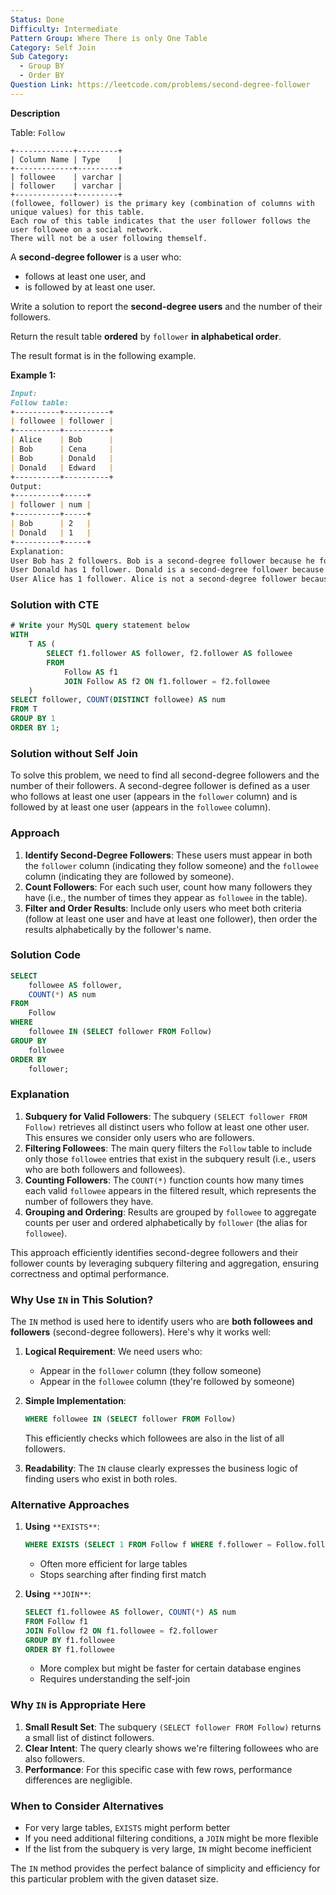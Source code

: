 ```yaml
---
Status: Done
Difficulty: Intermediate
Pattern Group: Where There is only One Table
Category: Self Join
Sub Category:
  - Group BY
  - Order BY
Question Link: https://leetcode.com/problems/second-degree-follower
---
```

**Description**

Table: `Follow`

```Plain
+-------------+---------+
| Column Name | Type    |
+-------------+---------+
| followee    | varchar |
| follower    | varchar |
+-------------+---------+
(followee, follower) is the primary key (combination of columns with unique values) for this table.
Each row of this table indicates that the user follower follows the user followee on a social network.
There will not be a user following themself.
```

A **second-degree follower** is a user who:

- follows at least one user, and
- is followed by at least one user.

Write a solution to report the **second-degree users** and the number of their followers.

Return the result table **ordered** by `follower` **in alphabetical order**.

The result format is in the following example.

**Example 1:**

```Markdown
Input:
Follow table:
+----------+----------+
| followee | follower |
+----------+----------+
| Alice    | Bob      |
| Bob      | Cena     |
| Bob      | Donald   |
| Donald   | Edward   |
+----------+----------+
Output:
+----------+-----+
| follower | num |
+----------+-----+
| Bob      | 2   |
| Donald   | 1   |
+----------+-----+
Explanation:
User Bob has 2 followers. Bob is a second-degree follower because he follows Alice, so we include him in the result table.
User Donald has 1 follower. Donald is a second-degree follower because he follows Bob, so we include him in the result table.
User Alice has 1 follower. Alice is not a second-degree follower because she does not follow anyone, so we don not include her in the      result table.
```

### **Solution with CTE**

```SQL
# Write your MySQL query statement below
WITH
    T AS (
        SELECT f1.follower AS follower, f2.follower AS followee
        FROM
            Follow AS f1
            JOIN Follow AS f2 ON f1.follower = f2.followee
    )
SELECT follower, COUNT(DISTINCT followee) AS num
FROM T
GROUP BY 1
ORDER BY 1;
```

### Solution without Self Join

To solve this problem, we need to find all second-degree followers and the number of their followers. A second-degree follower is defined as a user who follows at least one user (appears in the `follower` column) and is followed by at least one user (appears in the `followee` column).

### Approach

1. **Identify Second-Degree Followers**: These users must appear in both the `follower` column (indicating they follow someone) and the `followee` column (indicating they are followed by someone).
2. **Count Followers**: For each such user, count how many followers they have (i.e., the number of times they appear as `followee` in the table).
3. **Filter and Order Results**: Include only users who meet both criteria (follow at least one user and have at least one follower), then order the results alphabetically by the follower's name.

### Solution Code

```SQL
SELECT
    followee AS follower,
    COUNT(*) AS num
FROM
    Follow
WHERE
    followee IN (SELECT follower FROM Follow)
GROUP BY
    followee
ORDER BY
    follower;
```

### Explanation

1. **Subquery for Valid Followers**: The subquery `(SELECT follower FROM Follow)` retrieves all distinct users who follow at least one other user. This ensures we consider only users who are followers.
2. **Filtering Followees**: The main query filters the `Follow` table to include only those `followee` entries that exist in the subquery result (i.e., users who are both followers and followees).
3. **Counting Followers**: The `COUNT(*)` function counts how many times each valid `followee` appears in the filtered result, which represents the number of followers they have.
4. **Grouping and Ordering**: Results are grouped by `followee` to aggregate counts per user and ordered alphabetically by `follower` (the alias for `followee`).

This approach efficiently identifies second-degree followers and their follower counts by leveraging subquery filtering and aggregation, ensuring correctness and optimal performance.

### Why Use `IN` in This Solution?

The `IN` method is used here to identify users who are **both followees and followers** (second-degree followers). Here's why it works well:

1. **Logical Requirement**: We need users who:
    - Appear in the `follower` column (they follow someone)
    - Appear in the `followee` column (they're followed by someone)
2. **Simple Implementation**:
    
    ```SQL
    WHERE followee IN (SELECT follower FROM Follow)
    ```
    
    This efficiently checks which followees are also in the list of all followers.
    
3. **Readability**: The `IN` clause clearly expresses the business logic of finding users who exist in both roles.

### Alternative Approaches

1. **Using** `**EXISTS**`:
    
    ```SQL
    WHERE EXISTS (SELECT 1 FROM Follow f WHERE f.follower = Follow.followee)
    ```
    
    - Often more efficient for large tables
    - Stops searching after finding first match
2. **Using** `**JOIN**`:
    
    ```SQL
    SELECT f1.followee AS follower, COUNT(*) AS num
    FROM Follow f1
    JOIN Follow f2 ON f1.followee = f2.follower
    GROUP BY f1.followee
    ORDER BY f1.followee
    ```
    
    - More complex but might be faster for certain database engines
    - Requires understanding the self-join

### Why `IN` is Appropriate Here

1. **Small Result Set**: The subquery `(SELECT follower FROM Follow)` returns a small list of distinct followers.
2. **Clear Intent**: The query clearly shows we're filtering followees who are also followers.
3. **Performance**: For this specific case with few rows, performance differences are negligible.

### When to Consider Alternatives

- For very large tables, `EXISTS` might perform better
- If you need additional filtering conditions, a `JOIN` might be more flexible
- If the list from the subquery is very large, `IN` might become inefficient

The `IN` method provides the perfect balance of simplicity and efficiency for this particular problem with the given dataset size.